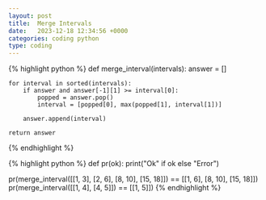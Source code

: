 ```yaml
---
layout: post
title:  Merge Intervals
date:   2023-12-18 12:34:56 +0000
categories: coding python
type: coding
---
```

{% highlight python %}
def merge_interval(intervals):
    answer = []

    for interval in sorted(intervals):
        if answer and answer[-1][1] >= interval[0]:
            popped = answer.pop()
            interval = [popped[0], max(popped[1], interval[1])]

        answer.append(interval)

    return answer

{% endhighlight %}

{% highlight python %}
def pr(ok): print("Ok" if ok else "Error")

pr(merge_interval([[1, 3], [2, 6], [8, 10], [15, 18]])
   == [[1, 6], [8, 10], [15, 18]])
pr(merge_interval([[1, 4], [4, 5]])
   == [[1, 5]])
{% endhighlight %}